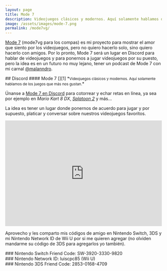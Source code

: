 ```yaml
---
layout: page
title: Mode 7
description: Videojuegos clásicos y modernos. Aquí solamente hablamos de los juegos que más nos gustan.
image: /assets/images/mode-7.png
permalink: /mode7vg/
---
```


[Mode 7][1] (mode7vg para los compas) es mi proyecto para mostrar el amor que siento por los videojuegos, pero no quiero hacerlo solo, sino quiero hacerlo con amigos. Por lo pronto, Mode 7 será un lugar en Discord para hablar de videojuegos y para ponernos a jugar videojuegos por su puesto, pero la idea es en un futuro no muy lejano, tener un podcast de Mode 7 con mi carnal <a href="http://twitter.com/intent/user?screen_name=malanndro&lang=es">@malanndro</a>.

<div class="row">
<div class="col-md-12 col-lg-6">
## <i class="fab fa-discord"></i> Discord
#### Mode 7 [<i class="fas fa-link" data-toggle="tooltip" data-placement="right" title="Abrir Mode 7 en Discord"></i>][1]
*<small>Videojuegos clásicos y modernos. Aquí solamente hablamos de los juegos que más nos gustan.</small>*

Únanse a [Mode 7 en Discord][1] para cotorrear y echar retas en línea, ya sea por ejemplo en *Mario Kart 8 DX*, [*Splatoon 2*][2] y más...

La idea es tener un lugar donde ponernos de acuerdo para jugar  y por supuesto, platicar y conversar sobre nuestros videojuegos favoritos.
</div>
<div class="col-md-12 col-lg-6">
<iframe src="https://discordapp.com/widget?id=478777821087662092&theme=dark" width="100%" height="340" allowtransparency="true" frameborder="0"></iframe>
</div>
</div>

Aprovecho y les comparto mis códigos de amigo en Nintendo Switch, 3DS y mi Nintendo Network ID de Wii U por si me quieren agregar (no olviden mandarme su código de 3DS para agregarlos yo también).

<div class="card text-center">
<div class="card-body">
### <i class="fab fa-nintendo-switch"></i> Nintendo Switch Friend Code: SW-3920-3330-9820
</div>
</div>

<div class="card text-center">
<div class="card-body">
### Nintendo Network ID: luiscpc85 (Wii U)
</div>
</div>

<div class="card text-center mb-3">
<div class="card-body">
### Nintendo 3DS Friend Code: 2853-0168-4709
</div>
</div>

[1]: https://discord.gg/N2m8gKw
[2]: /splatoon-2/